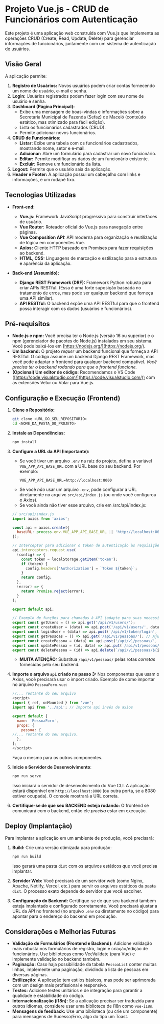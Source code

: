 # Projeto Vue.js - CRUD de Funcionários com Autenticação

Este projeto é uma aplicação web construída com Vue.js que implementa as operações CRUD (Create, Read, Update, Delete) para gerenciar informações de funcionários, juntamente com um sistema de autenticação de usuários.

## Visão Geral

A aplicação permite:

1.  **Registro de Usuários:** Novos usuários podem criar contas fornecendo um nome de usuário, e-mail e senha.
2.  **Login:** Usuários registrados podem fazer login com seu nome de usuário e senha.
3.  **Dashboard (Página Principal):**
    *   Exibe uma mensagem de boas-vindas e informações sobre a Secretaria Municipal de Fazenda (Sefaz) de Maceió (conteúdo estático, mas otimizado para fácil edição).
    *   Lista os funcionários cadastrados (CRUD).
    *   Permite adicionar novos funcionários.
4.  **CRUD de Funcionários:**
    *   **Listar:** Exibe uma tabela com os funcionários cadastrados, mostrando nome, setor e e-mail.
    *   **Adicionar:** Abre um formulário para cadastrar um novo funcionário.
    *   **Editar:** Permite modificar os dados de um funcionário existente.
    *   **Excluir:** Remove um funcionário da lista.
5.  **Logout:** Permite que o usuário saia da aplicação.
6.  **Header e Footer:** A aplicação possui um cabeçalho com links e informações, e um rodapé fixo.

## Tecnologias Utilizadas

*   **Front-end:**
    *   **Vue.js:** Framework JavaScript progressivo para construir interfaces de usuário.
    *   **Vue Router:** Roteador oficial do Vue.js para navegação entre páginas.
    *   **Vue Composition API:**  API moderna para organização e reutilização de lógica em componentes Vue.
    *   **Axios:** Cliente HTTP baseado em Promises para fazer requisições ao backend.
    *   **HTML, CSS:** Linguagens de marcação e estilização para a estrutura e aparência da aplicação.

*   **Back-end (Assumido):**
    *   **Django REST Framework (DRF):** Framework Python robusto para criar APIs RESTful. (Essa é uma forte suposição baseada no tratamento de erros, mas pode ser qualquer backend que forneça uma API similar).
    *   **API RESTful:** O backend expõe uma API RESTful para que o frontend possa interagir com os dados (usuários e funcionários).


## Pré-requisitos

*   **Node.js e npm:** Você precisa ter o Node.js (versão 16 ou superior) e o npm (gerenciador de pacotes do Node.js) instalados em seu sistema.  Você pode baixá-los em [https://nodejs.org/](https://nodejs.org/).
*   **Um backend:** O projeto *requer* um backend funcional que forneça a API RESTful.  O código assume um backend Django REST Framework, mas você pode adaptar o frontend para qualquer backend compatível. *Você precisa ter o backend rodando para que o frontend funcione.*
*   **(Opcional) Um editor de código:**  Recomendamos o VS Code ([https://code.visualstudio.com/](https://code.visualstudio.com/)) com as extensões Vetur ou Volar para Vue.js.

## Configuração e Execução (Frontend)

1.  **Clone o Repositório:**
    ```bash
    git clone <URL_DO_SEU_REPOSITORIO>
    cd <NOME_DA_PASTA_DO_PROJETO>
    ```

2.  **Instale as Dependências:**
    ```bash
    npm install
    ```

3.  **Configure a URL da API (Importante):**

    *   Se você tiver um arquivo `.env` na raiz do projeto, defina a variável `VUE_APP_API_BASE_URL` com a URL base do seu backend.  Por exemplo:
        ```
        VUE_APP_API_BASE_URL=http://localhost:8000
        ```
    *   Se você *não* usar um arquivo `.env`, pode configurar a URL diretamente no arquivo `src/api/index.js` (ou onde você configurou o Axios).
    *  Se você ainda não tiver esse arquivo, crie em /src/api/index.js:
      ```javascript
      // src/api/index.js
      import axios from 'axios';

      const api = axios.create({
        baseURL: process.env.VUE_APP_API_BASE_URL || 'http://localhost:8000', // Ou a URL direta
      });

      // Interceptor para adicionar o token de autenticação às requisições
      api.interceptors.request.use(
        (config) => {
          const token = localStorage.getItem('token');
          if (token) {
            config.headers['Authorization'] = `Token ${token}`;
          }
          return config;
        },
        (error) => {
          return Promise.reject(error);
        }
      );

      export default api;

      // Exemplo de funções para chamadas à API (adapte para suas necessidades)
      export const getUsers = () => api.get('/api/v1/users/');
      export const createUser = (data) => api.post('/api/v1/users/', data);
      export const loginUser = (data) => api.post('/api/v1/token/login', data); //ou a rota de autenticação
      export const getPessoas = () => api.get('/api/v1/pessoas/'); // Ajuste a rota.
      export const createPessoa = (data) => api.post('/api/v1/pessoas/', data);
      export const updatePessoa = (id, data) => api.put(`/api/v1/pessoas/${id}/`, data);  //PUT
      export const deletePessoa = (id) => api.delete(`/api/v1/pessoas/${id}/`);

      ```

    *  **MUITA ATENÇÃO:**  Substitua `/api/v1/pessoas/` pelas rotas *corretas* fornecidas pelo seu backend.

4. **Importe o arquivo `api` criado no passo 3:**
    Nos componentes que usam o Axios, você precisará usar o import criado. Exemplo de como importar no arquivo `PessoaForm.vue`:

    ```javascript
    //... restante do seu arquivo
    <script>
    import { ref, onMounted } from 'vue';
    import api from '../api'; // Importe api invés de axios

    export default {
      name: 'PessoaForm',
      props: {
        pessoa: {
    //... restante do seu arquivo.
      },
    };
    </script>
    ```
    Faça o mesmo para os outros componentes.

5.  **Inicie o Servidor de Desenvolvimento:**
    ```bash
    npm run serve
    ```
    Isso iniciará o servidor de desenvolvimento do Vue CLI.  A aplicação estará disponível em `http://localhost:8080` (ou outra porta, se a 8080 estiver ocupada). O console mostrará a URL correta.

6.  **Certifique-se de que seu BACKEND esteja rodando:** O frontend se comunicará com o backend, então ele *precisa* estar em execução.

## Deploy (Implantação)

Para implantar a aplicação em um ambiente de produção, você precisará:

1.  **Build:** Crie uma versão otimizada para produção:
    ```bash
    npm run build
    ```
    Isso gerará uma pasta `dist` com os arquivos estáticos que você precisa implantar.

2.  **Servidor Web:** Você precisará de um servidor web (como Nginx, Apache, Netlify, Vercel, etc.) para servir os arquivos estáticos da pasta `dist`. O processo exato depende do servidor que você escolher.

3.  **Configuração do Backend:** Certifique-se de que seu backend também esteja implantado e configurado corretamente.  Você precisará ajustar a URL da API no frontend (no arquivo `.env` ou diretamente no código) para apontar para o endereço do backend em produção.

## Considerações e Melhorias Futuras

*   **Validação de Formulários (Frontend e Backend):** Adicione validação mais robusta nos formulários de registro, login e criação/edição de funcionários.  Use bibliotecas como VeeValidate (para Vue) e implemente validação no backend também.
* **Paginação:** Caso haja possibilidade da tabela `PessoaList` conter muitas linhas, implemente uma paginação, dividindo a lista de pessoas em diversas páginas.
*   **Estilização:** A aplicação tem estilos básicos, mas pode ser aprimorada com um design mais profissional e responsivo.
*   **Testes:** Adicione testes unitários e de integração para garantir a qualidade e estabilidade do código.
*   **Internacionalização (i18n):** Se a aplicação precisar ser traduzida para outros idiomas, considere usar uma biblioteca de i18n como `vue-i18n`.
* **Mensagens de feedback:** Use uma biblioteca (ou crie um componente) para mensagens de Sucesso/Erro, algo do tipo um Toast.
